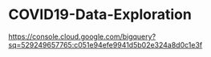 # COVID19-Data-Exploration
https://console.cloud.google.com/bigquery?sq=529249657765:c051e94efe9941d5b02e324a8d0c1e3f
